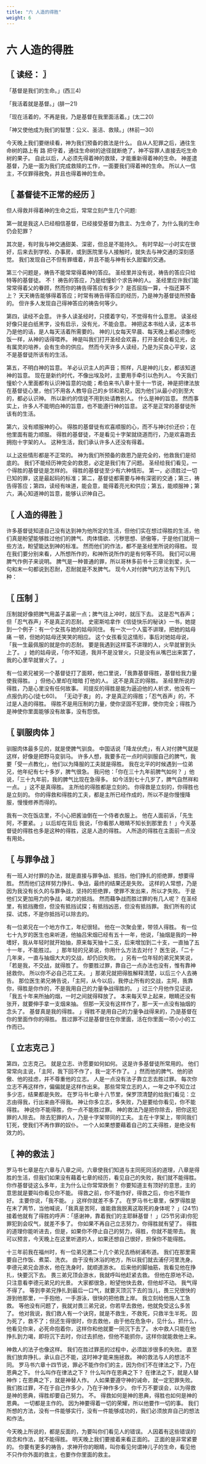 ```yaml
---
title: "六 人造的得胜"
weight: 6
---
```


# 六 人造的得胜


## 〖 读经： 〗

「基督是我们的生命。」(西三4)

「我活着就是基督。」(腓一21)

「现在活着的，不再是我，乃是基督在我里面活着。」(太二20)

「神又使他成为我们的智慧：公义、圣洁、救赎。」(林前一30)

今天晚上我们要继续看，神为我们预备的救法是什么。
自从人犯罪之后，通往生命树的路上有 路 把守着，通往生命树的途径就断绝了，神不容罪人直接去吃生命树的果子。
自此以后，人必须先得着神的救赎，才能重新得着神的生命。
神差遣基督，乃是一面为我们完成救赎的工作，一面要我们得着神的生命。
所以人一信主，不仅罪得赦免，并且也得着神的生命。

## 〖 基督徒不正常的经历 〗

但人得救并得着神的生命之后，常常立刻产生几个问题:

第一就是我这人已经相信基督，已经接受基督为救主、为生命了，为什么我的生命仍会犯罪？

其次是，有时我与神交通甜美、深密，但总是不能持久。
有时早起一小时实在很好，后来去到学校、办事房，或到医院里与人接触时，就失去与神交通的深刻感觉。
我们发现自己不但有罪缠着，并且不能与神有长久甜蜜的交通。

第三个问题是，祷告不能常常得着神的答应。
圣经里并没有说，祷告的答应只给特等的基督徒。
不！
祷告的答应，乃是给憧蚧个求告神的人。
圣经里应许我们能常常得着父的眷顾，然而你的祷告得答应有多少？
是否屈指一算，十指还算不上？
天天祷告能够得着答应；时常有祷告得答应的经历，乃是神为基督徒所预备的。
但许多人发现自己得神答应的祷告何等少。

第四，读经不会意。
许多人读圣经时，只摸着字句，不觉得有什么意思。
读圣经好像只是白纸黑字，没有启示，没有光，不能会意。
神把这本书给人读，这本书乃是他的话，是人每天活着所需要的。
神的儿女每天早晨、每天晚上都必须像吃饭一样，从神的话得喂养。
神是叫我们打开圣经会欢喜，打开圣经会看见光，会有属灵的培养，会有生命的供应。
然而今天许多人读经，乃是为买良心平安，这不是基督徒所该有的生活。

第五，不明白神的旨意。
羊必认识主人的声音；照样，凡是神的儿女，都该知道神的旨意。
现在是新约时代，不像出埃及时，主要用手牵引以色列人。
今天我们憧蚧个人里面都有认识神旨意的功能；希伯来书八章十至十一节说，神是把律法放在基督徒心里，他们不用各人教导自己的乡邻和弟兄，因为他们从最小的到至大的，都必认识神。
所以新约的信徒不用到处请教别人。
什么是神的旨意。
然而事实上，许多人不能明白神的旨意，也不能遵行神的旨意。
这不是正常的基督徒所该有的生活。

第六，没有顺服神的心。
得胜的基督徒有欢喜顺服的心，而不与神讨价还价；在他里面有能力顺服。
得胜的基督徒，不是看见十字架就绕道而行，乃是欢喜跑去拥抱十字架的人。
这种生活，我们承认许多人还没有得着。

以上这些情形都是不正常的。
神为我们所预备的救恩乃是完全的，他救我们是彻底的。
我们不能经历神完全的救恩，必定是我们有了问题。
圣经给我们看见，一个得胜的基督徒是怎样的。
得胜的基督徒至少有六种情形。
第一，必须胜过一切已知的罪，这是最起码的标准；第二，基督徒都需要与神有深密的交通；第三，祷告得答应；第四，读经有味道，能会意，能得着亮光和供应；第五，能顺服神；第六，满心知道神的旨意，能够认识神自己。

## 〖 人造的得胜 〗

许多基督徒知道自己没有达到神为他所定的生活，但他们实在想过得胜的生活，他们真是盼望能够胜过他们的脾气、肉体情欲、污秽思想、骄傲等，于是他们就用一些方法，盼望能达到神的标准。
然而他们的作法，都不是圣经里所说的得胜。
现在我们要分别来看，人所想所作的，和神所说所作的是有何等不同。
我们可以用脾气作例子来说明。
脾气是一种普通的罪，所以哥林多前书十三章论到爱，头一句和末一句都说到忍耐，忍耐就是不发脾气。
现今人对付脾气的方法有下列几种：

## 〖 压制 〗

压制就好像把脾气用盖子盖密一点；脾气往上冲时，就压下去。
这是忍气吞声；但「忍气吞声」不是真正的忍耐。
史密斯哈拿作《信徒快乐的秘诀》一书，她提到一个例子：有一个女孩与她的姑母同住。
有一次一个人蛮不讲理，把她的姑母痛 一顿，但她的姑母还笑笑的相应。
这个女孩看见这情形，事后对她姑母说，「我一生最佩服的就是你的忍耐。
要是我遇到这样蛮不讲理的人，火早就冒到头上了。
」她的姑母说，「你不知道，我并不是没冒火，只是没有从嘴巴出来罢了，我的心里早就冒火了。
」

有一位弟兄被另一个基督徒打了面颊，他口里说，「我靠基督得胜，基督给我力量使我得胜。
」但他心里却在暗暗 打他的人。
这不是真正的得胜。
圣经里所说的得胜，乃是心里没有任何故事。
司提反的得胜是能为逼迫他的人祈求，他没有一点报仇的心(徒七60)。
「无动于衷」
的，才是真正的得胜；「忍气吞声」的，不过是人造的得胜。
得胜不是用压制的力量，使你坚固不犯罪，使你完全；得胜乃是神使你里面能够没有故事，没有怨恨。

## 〖 驯服肉体 〗

驯服肉体最多见的，就是使脾气驯良。
中国话说「降龙伏虎」，有人对付脾气就是这样，好像是把野马变驯马。
许多人想，我要多花一点时间驯服自己的脾气，我要「受一点教化」，他们以为降服的工夫就是得胜。
我在北平的时候遇到一位弟兄，他年纪有七十多岁，脾气很急。
我问他：「你在三十九年前脾气如何？
」他说，「三十九年前，我的脾气比现在急得多。
如今活到七十几岁了，脾气自然祥和一点。
」这不是真得胜。
主所给的得胜都是立刻的。
你得救是立刻的，你得胜也是立刻的。
你的得救和得胜的工夫，都是主所已经作成的，所以不是你慢慢降服，慢慢修养而得的。

我有一次在饭店里，不小心把酱油倒在一个侍者衣服上。
他在人面前诉，「先生阿，不要紧。
」以后却在背后 我说，「你看那人眼睛不知长到那里去！
」今天基督徒的得胜也多是这种的得胜，这是人造的得胜。
人所造的得胜在主面前一点没有用处。

## 〖 与罪争战 〗

有一班人对付罪的办法，就是直接与罪争战、抵挡，他们挣扎的拒绝罪，想要得胜。
然而他们这样努力挣扎、争战，最终的结果还是失败。
这样的人常想，乃是因为我没有长久的与罪争战，坚持的拒绝罪，使罪不发出来，所以才失败。
于是他们又更加用力的争战，竭力的抵挡。
然而藉争战而胜过罪的有几人呢？
在圣经里，有抵挡撒但，但没有抵挡试探；有抵挡凶恶，但没有抵挡罪。
我们所有的试探、试炼，不是你抵挡可以除去的。

有一位弟兄在一个地方作工，年纪很轻。
他在一次聚会里，带领人得胜。
有一位七十九岁的医生也来听道，他抽吕宋烟已经有五十一年，他说，「抽烟是我的一种嗜好，我从年轻时就开始抽，原来每天抽十二支，后来增加到二十支，一直抽了五十一年，不能胜过。
」那年轻的兄弟说，你用什么方法去对付？
医生说，「二十几年来，一直与抽烟大大的交战，却仍旧失败。
」另有一位年轻的弟兄笑笑说，「若是我，不交战，就得胜了。
你要胜过罪，靠自己一点办法也没有，惟有靠神拯救你。
所以你不必自己花工夫。
」那弟兄就把得胜解释清楚，以后三个人去祷告。
那位医生弟兄祷告说，「主阿，从今以后，我停止所有的交战，主阿，我靠你，得胜是你作的，不是我用自己的力量争战得胜的。
」过三个月他作见证说，「我五十年来所抽的烟，一时之间就得释放了。
本来每天早上起来，眼睛还没有张开，就要伸手拿一支烟来抽。
但那一天没有这样作了，那一天一点没有抽烟的念头了。
基督真是我的得胜。
」得胜不是用自己的力量争战得来的，乃是基督在你的里面作你的得胜。
胜过罪不过是基督住在你里面，活在你里面一项小小的工作而已。

## 〖 立志克己 〗

第四，立志克己。
就是立志、许愿要如何如何。
这是许多基督徒所常用的。
他们常常向主说，「主阿，我下回不作了，我一定不作了。
」然而他的脾气、他的骄傲、他的挂虑，并不尊重他的立志。
人是一点没有法子靠立志去胜过罪。
每次你立志不再这样作，偏偏就是这样作出来。
那些常常立志的人，一年之中不知立过多少志，结果都是失败。
在罗马书七章十八节里，保罗顶清楚的给我们看见：立志由得我，行出来由不得我。
神让你多立志，多失败，乃是要给你看见，你不能得胜。
神说你不能得胜，你一点不能胜过罪。
神的救法乃是把你除去，把你这犯罪的人除去。
除去犯罪的人，乃是十字架带同的工夫。
主在十字架上，带同我们钉死，使我们不再作罪的奴仆。
一个人如果想要藉着自己的工夫得胜，是绝没有效力的。

## 〖 神的救法 〗

罗马书七章是在六章与八章之间，六章使我们知道与主同死同活的道理，八章是得胜的生活，但我们如果没有藉着七章的经历，看见自己的失败，我们就不能得胜。
你作基督徒这么多年，主为什么让你常常跌倒？
你要知道主有顶好的意思，主的意思就是要叫你看见你不能。
得救之前，你不能作好，得救之后，你也不能作好。
主要你说，「我不能。
」这样你就差不多了。
在罗马书七章里，保罗得胜是在末了两节，当他喊说，「我真是苦阿，谁能救我脱离这取死的身体呢？
」(24节)接着他就有了得胜的呼声：「感谢神，靠着我们的主耶稣基督！
」(25节另译)你犯罪犯到会叹气，就差不多了。
你如果不再自己立志努力，你得胜就有望了。
得胜的道理你能听进去，但是，如果你不停止自己的努力，得胜，你就不能带去。
我可以预言，今天晚上在这里听道的人，如果还想自己很好，担保你不能得胜。

十三年前我在福州时，有一位弟兄邀二十几个弟兄去杨树浦布道。
我们在那里需要自己作饭、煮菜、洗衣。
由于没有沐浴的地方，所以我们就去浦仔河里洗身。
李德元弟兄会游水，他在洗身时，就顺道游水。
后来他的脚抽筋，我看见他在挣扎，快要沉下去。
畏三弟兄顶会游水，我就呼叫他赶紧去救。
但他在原地不动，只注意看李德元弟兄的光景。
大家都很急，盼望他快去救，但他却不动。
我气得不得了。
等到李弟兄挣扎到最后一口气，就要灭顶沉下去的当儿，畏三兄很快的游到他那里，一手抱他，一手游泳，很快的把他救上岸。
我立刻给他施人工急救。
等他没有问题了，我就对畏三弟兄说，你若早去救他，他就免受这么多苦了。
他对我说，我们救人有一个诀窍，就是不救生，不救死，只救半生半死。
因为死了，救不了；但还生得很时，你去救他，由于他在危急中，见什么，抓什么，他看见你来，必死命抱着你，这样你和他就要一同沉下去了。
水中救人只能在他挣扎到力竭，即将沉下去时，你过去抓他，但他不能抓你，这样你就能救他上来。

神救人的法子也像这样。
我们在胜过罪恶的过程中，必须跋涉很多的失败。
直至我们放弃挣扎，承认自己不能，这时神才能来施拯救。
神的救法与人的想法不同。
罗马书六章十四节说，罪必不能作你们的主，因为你们不在律法之下，乃在恩典之下。
什么叫作在律法之下？
什么叫作在恩典之下？
在律法之下，就是人替神作；在恩典之下，就是神替人作。
人如果要遵守神的诫命，就一定犯罪失败。
我们胜过罪，不在于自己作多少，乃在于神作多少。
你千万不要误会，以为得救是神的恩典，得胜却要自己努力。
不。
得救如何是神的恩典，得胜也如何是神的恩典。
一切都是主作的。
因为神要得着一切的荣耀，所以他要作一切的事。
我们所想的方法，没有一件能够实行，没有一件能够成功的，我们必须放弃自己的想法和作法。

今天晚上所说的，都是反面的，为要叫你们看见人的错误。
人因着有这些错误的观念和作法，就不能得胜。
明天晚上我们要接着来看正面的。
正面的是非常紧要的。
你要有更多的祷告，求神开你的眼睛，叫你看见何谓神儿子的生命，看见他不只作你外面的救主，也要作你里面的救主。
